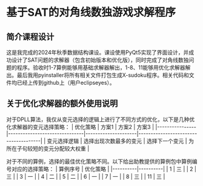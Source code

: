 # 基于SAT的对角线数独游戏求解程序

## 简介课程设计
这是我完成的2024年秋季数据结构课设。课设使用PyQt5实现了界面设计，并成功设计了SAT问题的求解器（包含初始版本和优化版），同时完成了对角线数独问题的程序。验收时1-7算例能够用基础求解器解出，1-8、11能够用优化求解器解出。最后我用pyinstaller将所有相关文件打包生成X-sudoku程序。相关代码和文件均已经上传到github上（用户eclipseyes）。

## 关于优化求解器的额外使用说明
对于DPLL算法，我仅从变元选择的逻辑上进行了不同方式的优化，以下是几种优化求解器的变元选择策略：
| 优化策略       | 方案1                         | 方案2               | 方案3                                |
|----------------|-------------------------------|---------------------|--------------------------------------|
| 变元选择逻辑   | 选择出现次数最多的变元         | 选择下一个变元      | 为所在子句较短的变元分配较大权重     |


对于不同的算例，选择的最佳优化策略不同。以下给出助教提供的算例包中算例编号对应的选择策略：
| 算例序号 | 优化策略 |
|----------|----------|
|     1    |     三    |
|     2    |     三    |
|     3    |     一    |
|     4    |     二    |
|     5    |     二    |
|     6    |     一    |
|     7    |     一    |
|     8    |     三    |
|     11   |     三    |

